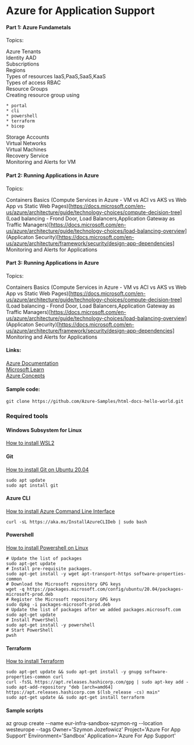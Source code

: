 # Azure for Application Support

#### Part 1: Azure Fundametals

Topics:

Azure Tenants  
Identity AAD  
Subscriptions  
Regions  
Types of resources IaaS,PaaS,SaaS,KaaS  
Types of access RBAC  
Resource Groups  
Creating resource group using

    * portal
    * cli
    * powershell
    * terraform
    * bicep
Storage Accounts  
Virtual Networks  
Virtual Machines  
Recovery Service  
Monitoring and Alerts for VM

#### Part 2: Running Applications in Azure

Topics:

Containers Basics 
(Compute Services in Azure - VM vs ACI vs AKS vs Web App vs Static Web Pages)[https://docs.microsoft.com/en-us/azure/architecture/guide/technology-choices/compute-decision-tree]
(Load balancing - Frond Door, Load Balancers,Application Gateway as Traffic Managers)[https://docs.microsoft.com/en-us/azure/architecture/guide/technology-choices/load-balancing-overview] 
(Applicaton Security)[https://docs.microsoft.com/en-us/azure/architecture/framework/security/design-app-dependencies]
Monitoring and Alerts for Applications

#### Part 3: Running Applications in Azure

Topics:

Containers Basics 
(Compute Services in Azure - VM vs ACI vs AKS vs Web App vs Static Web Pages)[https://docs.microsoft.com/en-us/azure/architecture/guide/technology-choices/compute-decision-tree]
(Load balancing - Frond Door, Load Balancers,Application Gateway as Traffic Managers)[https://docs.microsoft.com/en-us/azure/architecture/guide/technology-choices/load-balancing-overview] 
(Applicaton Security)[https://docs.microsoft.com/en-us/azure/architecture/framework/security/design-app-dependencies]
Monitoring and Alerts for Applications





#### Links:
[Azure Documentation](https://docs.microsoft.com/en-us/azure/?product=popular)  
[Microsoft Learn](https://docs.microsoft.com/en-us/learn/)  
[Azure Concepts](https://docs.microsoft.com/en-us/learn/modules/fundamental-azure-concepts/)  


#### Sample code:
```git clone https://github.com/Azure-Samples/html-docs-hello-world.git```


### Required tools
#### Windows Subsystem for Linux
[How to install WSL2](https://docs.microsoft.com/en-us/windows/wsl/install)

#### Git  
[How to install Git on Ubuntu 20.04](https://linuxconfig.org/how-to-install-git-on-ubuntu-20-04-lts-focal-fossa-linux)

    sudo apt update
    sudo apt install git

#### Azure CLI
[How to install Azure Command Line Interface](https://docs.microsoft.com/en-us/cli/azure/install-azure-cli-linux?pivots=apt)

    curl -sL https://aka.ms/InstallAzureCLIDeb | sudo bash


#### Powershell
[How to install Powershell on Linux](https://docs.microsoft.com/en-us/powershell/scripting/install/install-ubuntu?view=powershell-7.2)


    # Update the list of packages
    sudo apt-get update
    # Install pre-requisite packages.
    sudo apt-get install -y wget apt-transport-https software-properties-common
    # Download the Microsoft repository GPG keys
    wget -q https://packages.microsoft.com/config/ubuntu/20.04/packages-microsoft-prod.deb
    # Register the Microsoft repository GPG keys
    sudo dpkg -i packages-microsoft-prod.deb
    # Update the list of packages after we added packages.microsoft.com
    sudo apt-get update
    # Install PowerShell
    sudo apt-get install -y powershell
    # Start PowerShell
    pwsh


#### Terraform

[How to install Terraform](https://learn.hashicorp.com/tutorials/terraform/install-cli)


    sudo apt-get update && sudo apt-get install -y gnupg software-properties-common curl
    curl -fsSL https://apt.releases.hashicorp.com/gpg | sudo apt-key add -
    sudo apt-add-repository "deb [arch=amd64] https://apt.releases.hashicorp.com $(lsb_release -cs) main"
    sudo apt-get update && sudo apt-get install terraform





#### Sample scripts

az group create --name eur-infra-sandbox-szymon-rg --location westeurope --tags Owner='Szymon Jozefowicz' Project='Azure For App Support' Environment='Sandbox' Application='Azure For App Support'

